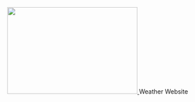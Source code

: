 <a href="https://fullstack-experiments.vercel.app/">
  <img src="https://encrypted-tbn0.gstatic.com/images?q=tbn:ANd9GcRiWHHomS63VBq2DH_-TOe38aglkjngEmzvDZUjjYEfUBOPOBxNadan-J9kYbJmMbrjQoc&usqp=CAU" width="300" height="200">
</a>
Weather Website
